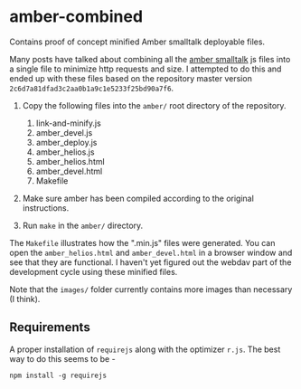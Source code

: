 amber-combined
==============

Contains proof of concept minified Amber smalltalk deployable files.

Many posts have talked about combining all the [amber smalltalk]
js files into a single file to minimize http requests and size.
I attempted to do this and ended up with these files based on
the repository master version `2c6d7a81dfad3c2aa0b1a9c1e5233f25bd90a7f6`.

[amber smalltalk]: https://github.com/amber-smalltalk/amber

1. Copy the following files into the `amber/` root directory of the repository.
    1. link-and-minify.js
    2. amber_devel.js
    3. amber_deploy.js
    4. amber_helios.js
    5. amber_helios.html
    6. amber_devel.html
    7. Makefile

2. Make sure amber has been compiled according to the original instructions.

3. Run `make` in the `amber/` directory.

The `Makefile` illustrates how the ".min.js" files were generated. 
You can open the `amber_helios.html` and `amber_devel.html` in
a browser window and see that they are functional. I haven't yet figured
out the webdav part of the development cycle using these minified files.

Note that the `images/` folder currently contains more images than 
necessary (I think).

Requirements
------------

A proper installation of `requirejs` along with the optimizer `r.js`.
The best way to do this seems to be -

    npm install -g requirejs



